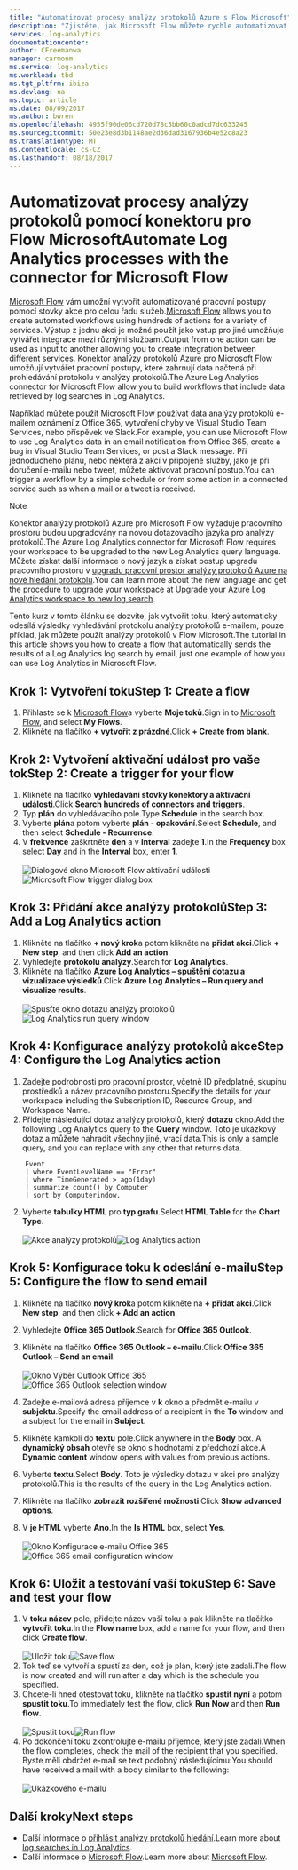 ```yaml
---
title: "Automatizovat procesy analýzy protokolů Azure s Flow Microsoft"
description: "Zjistěte, jak Microsoft Flow můžete rychle automatizovat opakované procesy pomocí konektoru Azure Log Analytics."
services: log-analytics
documentationcenter: 
author: CFreemanwa
manager: carmonm
ms.service: log-analytics
ms.workload: tbd
ms.tgt_pltfrm: ibiza
ms.devlang: na
ms.topic: article
ms.date: 08/09/2017
ms.author: bwren
ms.openlocfilehash: 4955f90de06cd720d78c5bb60c0adcd7dc633245
ms.sourcegitcommit: 50e23e8d3b1148ae2d36dad3167936b4e52c8a23
ms.translationtype: MT
ms.contentlocale: cs-CZ
ms.lasthandoff: 08/18/2017
---
```

# <a name="automate-log-analytics-processes-with-the-connector-for-microsoft-flow"></a><span data-ttu-id="d0a05-103">Automatizovat procesy analýzy protokolů pomocí konektoru pro Flow Microsoft</span><span class="sxs-lookup"><span data-stu-id="d0a05-103">Automate Log Analytics processes with the connector for Microsoft Flow</span></span>
<span data-ttu-id="d0a05-104">[Microsoft Flow](https://ms.flow.microsoft.com) vám umožní vytvořit automatizované pracovní postupy pomocí stovky akce pro celou řadu služeb.</span><span class="sxs-lookup"><span data-stu-id="d0a05-104">[Microsoft Flow](https://ms.flow.microsoft.com) allows you to create automated workflows using hundreds of actions for a variety of services.</span></span> <span data-ttu-id="d0a05-105">Výstup z jednu akci je možné použít jako vstup pro jiné umožňuje vytvářet integrace mezi různými službami.</span><span class="sxs-lookup"><span data-stu-id="d0a05-105">Output from one action can be used as input to another allowing you to create integration between different services.</span></span>  <span data-ttu-id="d0a05-106">Konektor analýzy protokolů Azure pro Microsoft Flow umožňují vytvářet pracovní postupy, které zahrnují data načtená při prohledávání protokolu v analýzy protokolů.</span><span class="sxs-lookup"><span data-stu-id="d0a05-106">The Azure Log Analytics connector for Microsoft Flow allow you to build workflows that include data retrieved by log searches in Log Analytics.</span></span>

<span data-ttu-id="d0a05-107">Například můžete použít Microsoft Flow používat data analýzy protokolů e-mailem oznámení z Office 365, vytvoření chyby ve Visual Studio Team Services, nebo příspěvek ve Slack.</span><span class="sxs-lookup"><span data-stu-id="d0a05-107">For example, you can use Microsoft Flow to use Log Analytics data in an email notification from Office 365, create a bug in Visual Studio Team Services, or post a Slack message.</span></span>  <span data-ttu-id="d0a05-108">Při jednoduchého plánu, nebo některá z akcí v připojené služby, jako je při doručení e-mailu nebo tweet, můžete aktivovat pracovní postup.</span><span class="sxs-lookup"><span data-stu-id="d0a05-108">You can trigger a workflow by a simple schedule or from some action in a connected service such as when a mail or a tweet is received.</span></span>  


> [!NOTE]
> <span data-ttu-id="d0a05-109">Konektor analýzy protokolů Azure pro Microsoft Flow vyžaduje pracovního prostoru budou upgradovány na novou dotazovacího jazyka pro analýzy protokolů.</span><span class="sxs-lookup"><span data-stu-id="d0a05-109">The Azure Log Analytics connector for Microsoft Flow requires your workspace to be upgraded to the new Log Analytics query language.</span></span> <span data-ttu-id="d0a05-110">Můžete získat další informace o nový jazyk a získat postup upgradu pracovního prostoru v [upgradu pracovní prostor analýzy protokolů Azure na nové hledání protokolu](log-analytics-log-search-upgrade.md).</span><span class="sxs-lookup"><span data-stu-id="d0a05-110">You can learn more about the new language and get the procedure to upgrade your workspace at [Upgrade your Azure Log Analytics workspace to new log search](log-analytics-log-search-upgrade.md).</span></span>  

<span data-ttu-id="d0a05-111">Tento kurz v tomto článku se dozvíte, jak vytvořit toku, který automaticky odesílá výsledky vyhledávání protokolu analýzy protokolů e-mailem, pouze příklad, jak můžete použít analýzy protokolů v Flow Microsoft.</span><span class="sxs-lookup"><span data-stu-id="d0a05-111">The tutorial in this article shows you how to create a flow that automatically sends the results of a Log Analytics log search by email, just one example of how you can use Log Analytics in Microsoft Flow.</span></span> 


## <a name="step-1-create-a-flow"></a><span data-ttu-id="d0a05-112">Krok 1: Vytvoření toku</span><span class="sxs-lookup"><span data-stu-id="d0a05-112">Step 1: Create a flow</span></span>
1. <span data-ttu-id="d0a05-113">Přihlaste se k [Microsoft Flow](http://flow.microsoft.com)a vyberte **Moje toků**.</span><span class="sxs-lookup"><span data-stu-id="d0a05-113">Sign in to [Microsoft Flow](http://flow.microsoft.com), and select **My Flows**.</span></span>
2. <span data-ttu-id="d0a05-114">Klikněte na tlačítko **+ vytvořit z prázdné**.</span><span class="sxs-lookup"><span data-stu-id="d0a05-114">Click **+ Create from blank**.</span></span>

## <a name="step-2-create-a-trigger-for-your-flow"></a><span data-ttu-id="d0a05-115">Krok 2: Vytvoření aktivační událost pro vaše tok</span><span class="sxs-lookup"><span data-stu-id="d0a05-115">Step 2: Create a trigger for your flow</span></span>
1. <span data-ttu-id="d0a05-116">Klikněte na tlačítko **vyhledávání stovky konektory a aktivační události**.</span><span class="sxs-lookup"><span data-stu-id="d0a05-116">Click **Search hundreds of connectors and triggers**.</span></span>
2. <span data-ttu-id="d0a05-117">Typ **plán** do vyhledávacího pole.</span><span class="sxs-lookup"><span data-stu-id="d0a05-117">Type **Schedule** in the search box.</span></span>
3. <span data-ttu-id="d0a05-118">Vyberte **plán**a potom vyberte **plán - opakování**.</span><span class="sxs-lookup"><span data-stu-id="d0a05-118">Select **Schedule**, and then select **Schedule - Recurrence**.</span></span>
4. <span data-ttu-id="d0a05-119">V **frekvence** zaškrtněte **den** a v **Interval** zadejte **1**.</span><span class="sxs-lookup"><span data-stu-id="d0a05-119">In the **Frequency** box select **Day** and in the **Interval** box, enter **1**.</span></span><br><br><span data-ttu-id="d0a05-120">![Dialogové okno Microsoft Flow aktivační události](media/log-analytics-flow-tutorial/flow01.png)</span><span class="sxs-lookup"><span data-stu-id="d0a05-120">![Microsoft Flow trigger dialog box](media/log-analytics-flow-tutorial/flow01.png)</span></span>


## <a name="step-3-add-a-log-analytics-action"></a><span data-ttu-id="d0a05-121">Krok 3: Přidání akce analýzy protokolů</span><span class="sxs-lookup"><span data-stu-id="d0a05-121">Step 3: Add a Log Analytics action</span></span>
1. <span data-ttu-id="d0a05-122">Klikněte na tlačítko **+ nový krok**a potom klikněte na **přidat akci**.</span><span class="sxs-lookup"><span data-stu-id="d0a05-122">Click **+ New step**, and then click **Add an action**.</span></span>
2. <span data-ttu-id="d0a05-123">Vyhledejte **protokolu analýzy**.</span><span class="sxs-lookup"><span data-stu-id="d0a05-123">Search for **Log Analytics**.</span></span>
3. <span data-ttu-id="d0a05-124">Klikněte na tlačítko **Azure Log Analytics – spuštění dotazu a vizualizace výsledků**.</span><span class="sxs-lookup"><span data-stu-id="d0a05-124">Click **Azure Log Analytics – Run query and visualize results**.</span></span><br><br><span data-ttu-id="d0a05-125">![Spusťte okno dotazu analýzy protokolů](media/log-analytics-flow-tutorial/flow02.png)</span><span class="sxs-lookup"><span data-stu-id="d0a05-125">![Log Analytics run query window](media/log-analytics-flow-tutorial/flow02.png)</span></span>

## <a name="step-4-configure-the-log-analytics-action"></a><span data-ttu-id="d0a05-126">Krok 4: Konfigurace analýzy protokolů akce</span><span class="sxs-lookup"><span data-stu-id="d0a05-126">Step 4: Configure the Log Analytics action</span></span>

1. <span data-ttu-id="d0a05-127">Zadejte podrobnosti pro pracovní prostor, včetně ID předplatné, skupinu prostředků a název pracovního prostoru.</span><span class="sxs-lookup"><span data-stu-id="d0a05-127">Specify the details for your workspace including the Subscription ID, Resource Group, and Workspace Name.</span></span>
2. <span data-ttu-id="d0a05-128">Přidejte následující dotaz analýzy protokolů, který **dotazu** okno.</span><span class="sxs-lookup"><span data-stu-id="d0a05-128">Add the following Log Analytics query to the **Query** window.</span></span>  <span data-ttu-id="d0a05-129">Toto je ukázkový dotaz a můžete nahradit všechny jiné, vrací data.</span><span class="sxs-lookup"><span data-stu-id="d0a05-129">This is only a sample query, and you can replace with any other that returns data.</span></span>
```
    Event
    | where EventLevelName == "Error" 
    | where TimeGenerated > ago(1day)
    | summarize count() by Computer
    | sort by Computerindow. 
```

2. <span data-ttu-id="d0a05-130">Vyberte **tabulky HTML** pro **typ grafu**.</span><span class="sxs-lookup"><span data-stu-id="d0a05-130">Select **HTML Table** for the **Chart Type**.</span></span><br><br><span data-ttu-id="d0a05-131">![Akce analýzy protokolů](media/log-analytics-flow-tutorial/flow03.png)</span><span class="sxs-lookup"><span data-stu-id="d0a05-131">![Log Analytics action](media/log-analytics-flow-tutorial/flow03.png)</span></span>

## <a name="step-5-configure-the-flow-to-send-email"></a><span data-ttu-id="d0a05-132">Krok 5: Konfigurace toku k odeslání e-mailu</span><span class="sxs-lookup"><span data-stu-id="d0a05-132">Step 5: Configure the flow to send email</span></span>

1. <span data-ttu-id="d0a05-133">Klikněte na tlačítko **nový krok**a potom klikněte na **+ přidat akci**.</span><span class="sxs-lookup"><span data-stu-id="d0a05-133">Click **New step**, and then click **+ Add an action**.</span></span>
2. <span data-ttu-id="d0a05-134">Vyhledejte **Office 365 Outlook**.</span><span class="sxs-lookup"><span data-stu-id="d0a05-134">Search for **Office 365 Outlook**.</span></span>
3. <span data-ttu-id="d0a05-135">Klikněte na tlačítko **Office 365 Outlook – e-mailu**.</span><span class="sxs-lookup"><span data-stu-id="d0a05-135">Click **Office 365 Outlook – Send an email**.</span></span><br><br><span data-ttu-id="d0a05-136">![Okno Výběr Outlook Office 365](media/log-analytics-flow-tutorial/flow04.png)</span><span class="sxs-lookup"><span data-stu-id="d0a05-136">![Office 365 Outlook selection window](media/log-analytics-flow-tutorial/flow04.png)</span></span>

4. <span data-ttu-id="d0a05-137">Zadejte e-mailová adresa příjemce v **k** okno a předmět e-mailu v **subjektu**.</span><span class="sxs-lookup"><span data-stu-id="d0a05-137">Specify the email address of a recipient in the **To** window and a subject for the email in **Subject**.</span></span>
5. <span data-ttu-id="d0a05-138">Klikněte kamkoli do **textu** pole.</span><span class="sxs-lookup"><span data-stu-id="d0a05-138">Click anywhere in the **Body** box.</span></span>  <span data-ttu-id="d0a05-139">A **dynamický obsah** otevře se okno s hodnotami z předchozí akce.</span><span class="sxs-lookup"><span data-stu-id="d0a05-139">A **Dynamic content** window opens with values from previous actions.</span></span>  
6. <span data-ttu-id="d0a05-140">Vyberte **textu**.</span><span class="sxs-lookup"><span data-stu-id="d0a05-140">Select **Body**.</span></span>  <span data-ttu-id="d0a05-141">Toto je výsledky dotazu v akci pro analýzy protokolů.</span><span class="sxs-lookup"><span data-stu-id="d0a05-141">This is the results of the query in the Log Analytics action.</span></span>
6. <span data-ttu-id="d0a05-142">Klikněte na tlačítko **zobrazit rozšířené možnosti**.</span><span class="sxs-lookup"><span data-stu-id="d0a05-142">Click **Show advanced options**.</span></span>
7. <span data-ttu-id="d0a05-143">V **je HTML** vyberte **Ano**.</span><span class="sxs-lookup"><span data-stu-id="d0a05-143">In the **Is HTML** box, select **Yes**.</span></span><br><br><span data-ttu-id="d0a05-144">![Okno Konfigurace e-mailu Office 365](media/log-analytics-flow-tutorial/flow05.png)</span><span class="sxs-lookup"><span data-stu-id="d0a05-144">![Office 365 email configuration window](media/log-analytics-flow-tutorial/flow05.png)</span></span>

## <a name="step-6-save-and-test-your-flow"></a><span data-ttu-id="d0a05-145">Krok 6: Uložit a testování vaší toku</span><span class="sxs-lookup"><span data-stu-id="d0a05-145">Step 6: Save and test your flow</span></span>
1. <span data-ttu-id="d0a05-146">V **toku název** pole, přidejte název vaší toku a pak klikněte na tlačítko **vytvořit toku**.</span><span class="sxs-lookup"><span data-stu-id="d0a05-146">In the **Flow name** box, add a name for your flow, and then click **Create flow**.</span></span><br><br><span data-ttu-id="d0a05-147">![Uložit toku](media/log-analytics-flow-tutorial/flow06.png)</span><span class="sxs-lookup"><span data-stu-id="d0a05-147">![Save flow](media/log-analytics-flow-tutorial/flow06.png)</span></span>
2. <span data-ttu-id="d0a05-148">Tok teď se vytvoří a spustí za den, což je plán, který jste zadali.</span><span class="sxs-lookup"><span data-stu-id="d0a05-148">The flow is now created and will run after a day which is the schedule you specified.</span></span> 
3. <span data-ttu-id="d0a05-149">Chcete-li hned otestovat toku, klikněte na tlačítko **spustit nyní** a potom **spustit toku**.</span><span class="sxs-lookup"><span data-stu-id="d0a05-149">To immediately test the flow, click **Run Now** and then **Run flow**.</span></span><br><br><span data-ttu-id="d0a05-150">![Spustit toku](media/log-analytics-flow-tutorial/flow07.png)</span><span class="sxs-lookup"><span data-stu-id="d0a05-150">![Run flow](media/log-analytics-flow-tutorial/flow07.png)</span></span>
3. <span data-ttu-id="d0a05-151">Po dokončení toku zkontrolujte e-mailu příjemce, který jste zadali.</span><span class="sxs-lookup"><span data-stu-id="d0a05-151">When the flow completes, check the mail of the recipient that you specified.</span></span>  <span data-ttu-id="d0a05-152">Byste měli obdržet e-mail se text podobný následujícímu:</span><span class="sxs-lookup"><span data-stu-id="d0a05-152">You should have received a mail with a body similar to the following:</span></span><br><br>![Ukázkového e-mailu](media/log-analytics-flow-tutorial/flow08.png)


## <a name="next-steps"></a><span data-ttu-id="d0a05-154">Další kroky</span><span class="sxs-lookup"><span data-stu-id="d0a05-154">Next steps</span></span>

- <span data-ttu-id="d0a05-155">Další informace o [přihlásit analýzy protokolů hledání](log-analytics-log-search-new.md).</span><span class="sxs-lookup"><span data-stu-id="d0a05-155">Learn more about [log searches in Log Analytics](log-analytics-log-search-new.md).</span></span>
- <span data-ttu-id="d0a05-156">Další informace o [Microsoft Flow](https://ms.flow.microsoft.com).</span><span class="sxs-lookup"><span data-stu-id="d0a05-156">Learn more about [Microsoft Flow](https://ms.flow.microsoft.com).</span></span>



